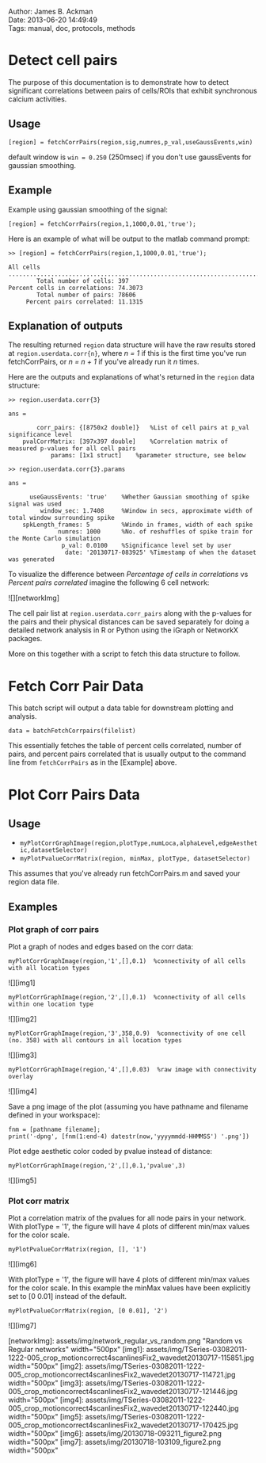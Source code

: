Author: James B. Ackman  
Date: 2013-06-20 14:49:49  
Tags: manual, doc, protocols, methods  

# Detect cell pairs #
The purpose of this documentation is to demonstrate how to detect significant correlations between pairs of cells/ROIs that exhibit synchronous calcium activities.

## Usage

	[region] = fetchCorrPairs(region,sig,numres,p_val,useGaussEvents,win)

default window is `win = 0.250` (250msec) if you don't use gaussEvents for gaussian smoothing.

## Example

Example using gaussian smoothing of the signal:

	[region] = fetchCorrPairs(region,1,1000,0.01,'true');

Here is an example of what will be output to the matlab command prompt:

	>> [region] = fetchCorrPairs(region,1,1000,0.01,'true');

	All cells ....................................................................................................
			Total number of cells: 397
	Percent cells in correlations: 74.3073
			Total number of pairs: 78606
		 Percent pairs correlated: 11.1315

## Explanation of outputs

The resulting returned `region` data structure will have the raw results stored at `region.userdata.corr{n}`, where *n = 1* if this is the first time you've run fetchCorrPairs, or *n = n + 1* if you've already run it *n* times.

Here are the outputs and explanations of what's returned in the `region` data structure: 

	>> region.userdata.corr{3}

	ans = 

			corr_pairs: {[8750x2 double]}	%List of cell pairs at p_val significance level
		pvalCorrMatrix: [397x397 double]	%Correlation matrix of measured p-values for all cell pairs
				params: [1x1 struct]	%parameter structure, see below

	>> region.userdata.corr{3}.params

	ans = 

		  useGaussEvents: 'true'	%Whether Gaussian smoothing of spike signal was used
			 window_sec: 1.7408		%Window in secs, approximate width of total window surrounding spike
		spkLength_frames: 5			%Windo in frames, width of each spike
				  numres: 1000		%No. of reshuffles of spike train for the Monte Carlo simulation
				   p_val: 0.0100	%Significance level set by user
					date: '20130717-083925'	%Timestamp of when the dataset was generated


To visualize the difference between *Percentage of cells in correlations* vs *Percent pairs correlated* imagine the following 6 cell network:


![][networkImg]


The cell pair list at `region.userdata.corr_pairs` along with the p-values for the pairs and their physical distances can be saved separately for doing a detailed network analysis in R or Python using the iGraph or NetworkX packages.

More on this together with a script to fetch this data structure to follow.



# Fetch Corr Pair Data #

This batch script will output a data table for downstream plotting and analysis. 

	data = batchFetchCorrpairs(filelist)

This essentially fetches the table of percent cells correlated, number of pairs, and percent pairs correlated that is usually output to the command line from `fetchCorrPairs` as in the [Example] above.


# Plot Corr Pairs Data #

## Usage

* `myPlotCorrGraphImage(region,plotType,numLoca,alphaLevel,edgeAesthetic,datasetSelector)`
* `myPlotPvalueCorrMatrix(region, minMax, plotType, datasetSelector)`

This assumes that you've already run fetchCorrPairs.m and saved your region data file. 


## Examples


### Plot graph of corr pairs

Plot a graph of nodes and edges based on the corr data:

	myPlotCorrGraphImage(region,'1',[],0.1)  %connectivity of all cells with all location types

![][img1]

	myPlotCorrGraphImage(region,'2',[],0.1)  %connectivity of all cells within one location type

![][img2]

	myPlotCorrGraphImage(region,'3',358,0.9)  %connectivity of one cell (no. 358) with all contours in all location types

![][img3]

	myPlotCorrGraphImage(region,'4',[],0.03)  %raw image with connectivity overlay

![][img4]


Save a png image of the plot (assuming you have pathname and filename defined in your workspace):

	fnm = [pathname filename];
	print('-dpng', [fnm(1:end-4) datestr(now,'yyyymmdd-HHMMSS') '.png'])


Plot edge aesthetic color coded by pvalue instead of distance:

	myPlotCorrGraphImage(region,'2',[],0.1,'pvalue',3)

![][img5]


### Plot corr matrix

Plot a correlation matrix of the pvalues for all node pairs in your network.  With plotType = '1', the figure will have 4 plots of different min/max values for the color scale.

	myPlotPvalueCorrMatrix(region, [], '1')

![][img6]

With plotType = '1', the figure will have 4 plots of different min/max values for the color scale.  In this example the minMax values have been explicitly set to [0 0.01] instead of the default.

	myPlotPvalueCorrMatrix(region, [0 0.01], '2')
	
![][img7]

[networkImg]: assets/img/network_regular_vs_random.png "Random vs Regular networks" width="500px"
[img1]: assets/img/TSeries-03082011-1222-005_crop_motioncorrect4scanlinesFix2_wavedet20130717-115851.jpg width="500px"
[img2]: assets/img/TSeries-03082011-1222-005_crop_motioncorrect4scanlinesFix2_wavedet20130717-114721.jpg width="500px"
[img3]: assets/img/TSeries-03082011-1222-005_crop_motioncorrect4scanlinesFix2_wavedet20130717-121446.jpg width="500px"
[img4]: assets/img/TSeries-03082011-1222-005_crop_motioncorrect4scanlinesFix2_wavedet20130717-122440.jpg width="500px"
[img5]: assets/img/TSeries-03082011-1222-005_crop_motioncorrect4scanlinesFix2_wavedet20130717-170425.jpg width="500px"
[img6]: assets/img/20130718-093211_figure2.png width="500px"
[img7]: assets/img/20130718-103109_figure2.png width="500px"
